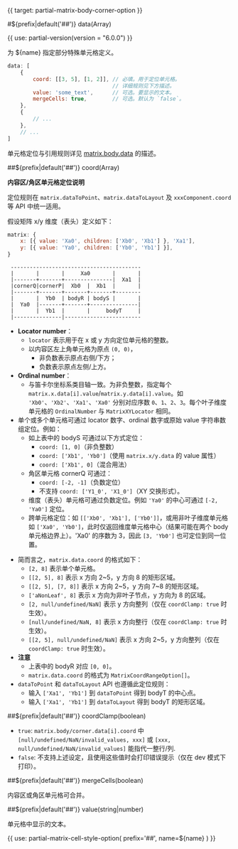 {{ target: partial-matrix-body-corner-option }}

#${prefix|default('##')} data(Array)

{{ use: partial-version(version = "6.0.0") }}

为 ${name} 指定部分特殊单元格定义。

```js
data: [
    {
        coord: [[3, 5], [1, 2]], // 必填。用于定位单元格。
                                 // 详细规则见下方描述。
        value: 'some_text',      // 可选。要显示的文本。
        mergeCells: true,        // 可选。默认为 `false`。
    },
    {
        // ...
    },
    // ...
]
```

单元格定位与引用规则详见 [matrix.body.data](~matrix.body.data.coord) 的描述。

##${prefix|default('##')} coord(Array)

**内容区/角区单元格定位说明**

定位规则在 `matrix.dataToPoint`、`matrix.dataToLayout` 及 `xxxComponent.coord` 等 API 中统一适用。

假设矩阵 x/y 维度（表头）定义如下：

```js
matrix: {
    x: [{ value: 'Xa0', children: ['Xb0', 'Xb1'] }, 'Xa1'],
    y: [{ value: 'Ya0', children: ['Yb0', 'Yb1'] }],
}
```

```
 -----------------------------------------
 |       |       |     Xa0       |       |
 |-------+-------+---------------|  Xa1  |
 |cornerQ|cornerP|  Xb0  |  Xb1  |       |
 |-------+-------+-------+-------+--------
 |       |  Yb0  | bodyR | bodyS |       |
 |  Ya0  |-------+-------+---------------|
 |       |  Yb1  |       |     bodyT     |
 |---------------|------------------------
```

+ **Locator number**：
    + `locator` 表示用于在 x 或 y 方向定位单元格的整数。
    + 以内容区左上角单元格为原点 `(0, 0)`，
        + 非负数表示原点右侧/下方；
        + 负数表示原点左侧/上方。
+ **Ordinal number**：
    + 与笛卡尔坐标系类目轴一致。为非负整数，指定每个 `matrix.x.data[i].value`/`matrix.y.data[i].value`。如 `'Xb0'`、`'Xb2'`、`'Xa1'`、`'Xa0'` 分别对应序数 `0`、`1`、`2`、`3`。每个叶子维度单元格的 `OrdinalNumber` 与 `MatrixXYLocator` 相同。
+ 单个或多个单元格可通过 locator 数字、ordinal 数字或原始 value 字符串数组定位。例如：
    - 如上表中的 bodyS 可通过以下方式定位：
        - `coord: [1, 0]`（非负整数）
        - `coord: ['Xb1', 'Yb0']`（使用 `matrix.x/y.data` 的 value 属性）
        - `coord: ['Xb1', 0]`（混合用法）
    - 角区单元格 cornerQ 可通过：
        - `coord: [-2, -1]`（负数定位）
        - 不支持 `coord: ['Y1_0', 'X1_0']`（XY 交换形式）。
    - 维度（表头）单元格可通过负数定位。例如 `'Ya0'` 的中心可通过 `[-2, 'Ya0']` 定位。
    - 跨单元格定位：如 `[['Xb0', 'Xb1'], ['Yb0']]`，或用非叶子维度单元格如 `['Xa0', 'Yb0']`，此时仅返回维度单元格中心（结果可能在两个 body 单元格边界上）。'Xa0' 的序数为 3，因此 `[3, 'Yb0']` 也可定位到同一位置。
- 简而言之，`matrix.data.coord` 的格式如下：
    - `[2, 8]` 表示单个单元格。
    - `[[2, 5], 8]` 表示 x 方向 2~5，y 方向 8 的矩形区域。
    - `[[2, 5], [7, 8]]` 表示 x 方向 2~5，y 方向 7~8 的矩形区域。
    - `['aNonLeaf', 8]` 表示 x 方向为非叶子节点，y 方向为 8 的区域。
    - `[2, null/undefined/NaN]` 表示 y 方向整列（仅在 `coordClamp: true` 时生效）。
    - `[null/undefined/NaN, 8]` 表示 x 方向整行（仅在 `coordClamp: true` 时生效）。
    - `[[2, 5], null/undefined/NaN]` 表示 x 方向 2~5，y 方向整列（仅在 `coordClamp: true` 时生效）。
- **注意**
    - 上表中的 bodyR 对应 `[0, 0]`。
    - `matrix.data.coord` 的格式为 `MatrixCoordRangeOption[]`。
- `dataToPoint` 和 `dataToLayout` API 也遵循此定位规则：
    - 输入 `['Xa1', 'Yb1']` 到 `dataToPoint` 得到 bodyT 的中心点。
    - 输入 `['Xa1', 'Yb1']` 到 `dataToLayout` 得到 bodyT 的矩形区域。

##${prefix|default('##')} coordClamp(boolean)
+ `true`: `matrix.body/corner.data[i].coord` 中 `[null/undefined/NaN/invalid_values, xxx]` 或 `[xxx, null/undefined/NaN/invalid_values]` 能指代一整行/列.
+ `false`: 不支持上述设定，且使用这些值时会打印错误提示（仅在 dev 模式下打印）。

##${prefix|default('##')} mergeCells(boolean)

内容区或角区单元格可合并。

##${prefix|default('##')} value(string|number)

单元格中显示的文本。

{{ use: partial-matrix-cell-style-option(
    prefix='##',
    name=${name}
) }}
